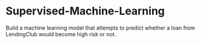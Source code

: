 # Supervised-Machine-Learning
Build a machine learning model that attempts to predict whether a loan from LendingClub would become high risk or not. 
